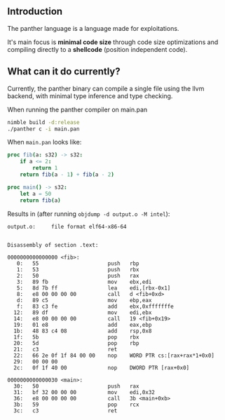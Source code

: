 ## Introduction
The panther language is a language made for exploitations.

It's main focus is **minimal code size** through code size 
optimizations and compiling directly to a **shellcode** (position independent code).

## What can it do currently? 
Currently, the panther binary can compile a single file using the llvm backend, with minimal type inference and type checking.

When running the panther compiler on main.pan
```bash
nimble build -d:release
./panther c -i main.pan
```

When ``main.pan`` looks like:
```nim
proc fib(a: s32) -> s32:
    if a <= 2:
        return 1
    return fib(a - 1) + fib(a - 2)

proc main() -> s32:
    let a = 50
    return fib(a)
```

Results in (after running `objdump -d output.o -M intel`):
```
output.o:     file format elf64-x86-64


Disassembly of section .text:

0000000000000000 <fib>:
   0:   55                      push   rbp
   1:   53                      push   rbx
   2:   50                      push   rax
   3:   89 fb                   mov    ebx,edi
   5:   8d 7b ff                lea    edi,[rbx-0x1]
   8:   e8 00 00 00 00          call   d <fib+0xd>
   d:   89 c5                   mov    ebp,eax
   f:   83 c3 fe                add    ebx,0xfffffffe
  12:   89 df                   mov    edi,ebx
  14:   e8 00 00 00 00          call   19 <fib+0x19>
  19:   01 e8                   add    eax,ebp
  1b:   48 83 c4 08             add    rsp,0x8
  1f:   5b                      pop    rbx
  20:   5d                      pop    rbp
  21:   c3                      ret
  22:   66 2e 0f 1f 84 00 00    nop    WORD PTR cs:[rax+rax*1+0x0]
  29:   00 00 00
  2c:   0f 1f 40 00             nop    DWORD PTR [rax+0x0]

0000000000000030 <main>:
  30:   50                      push   rax
  31:   bf 32 00 00 00          mov    edi,0x32
  36:   e8 00 00 00 00          call   3b <main+0xb>
  3b:   59                      pop    rcx
  3c:   c3                      ret
```

